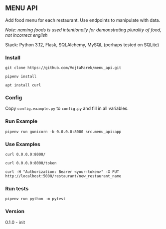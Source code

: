 ## MENU API
Add food menu for each restaurant. Use endpoints to manipulate with data.

_Note: naming foods is used intentionally for demonstrating plurality of food, not incorrect english_

Stack: Python 3.12, Flask, SQLAlchemy, MySQL (perhaps tested on SQLite)

### Install
`git clone https://github.com/VojtaMarek/menu_api.git`

`pipenv install`

`apt install curl`

### Config
Copy `config.example.py` to `config.py` and fill in all variables.

### Run Example
`pipenv run gunicorn -b 0.0.0.0:8000 src.menu_api:app`

### Use Examples
`curl 0.0.0.0:8000/`

`curl 0.0.0.0:8000/token`


`curl -H "Authorization: Bearer <your-token>" -X PUT http://localhost:5000/restaurant/new_restaurant_name`

### Run tests
`pipenv run python -m pytest`

### Version 
0.1.0 - init
